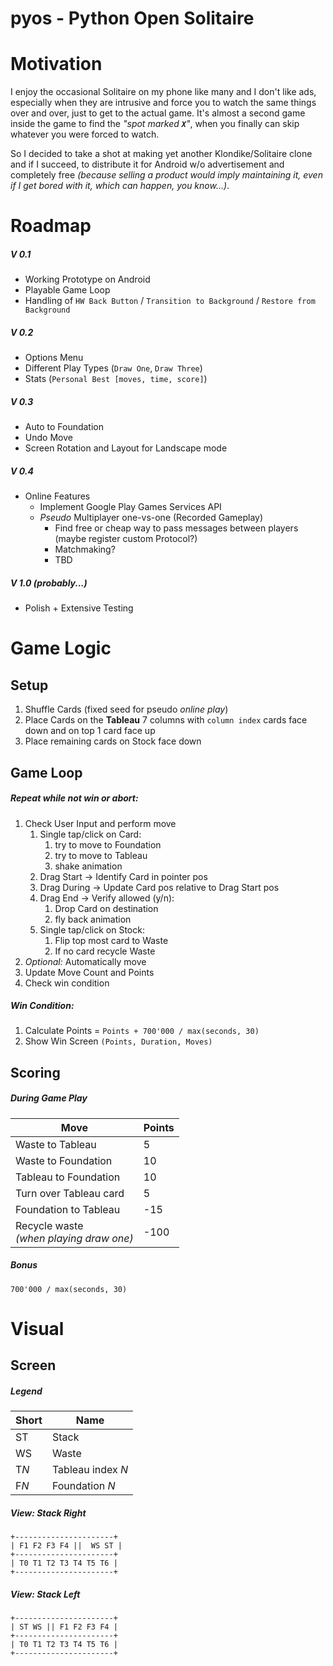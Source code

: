 # pyos - Python Open Solitaire

# Motivation
I enjoy the occasional Solitaire on my phone like many and I don't like ads, 
especially when they are intrusive and force you to watch the same things over 
and over, just to get to the actual game. It's almost a second game inside the 
game to find the *"spot marked __`X`__"*, when you finally can skip whatever 
you were forced to watch.

So I decided to take a shot at making yet another Klondike/Solitaire clone and 
if I succeed, to distribute it for Android w/o advertisement and completely 
free *(because selling a product would imply maintaining it, even if I get 
bored with it, which can happen, you know...)*.

# Roadmap

##### V 0.1
* Working Prototype on Android
* Playable Game Loop
* Handling of `HW Back Button` / `Transition to Background` / `Restore from 
Background`

##### V 0.2
* Options Menu
* Different Play Types (`Draw One`, `Draw Three`)
* Stats (`Personal Best [moves, time, score]`)

##### V 0.3
* Auto to Foundation
* Undo Move
* Screen Rotation and Layout for Landscape mode

##### V 0.4
* Online Features
    * Implement Google Play Games Services API
    * *Pseudo* Multiplayer one-vs-one (Recorded Gameplay)
        * Find free or cheap way to pass messages between players<br> 
        (maybe register custom Protocol?)
        * Matchmaking?
        * TBD
        
##### V 1.0 *(probably...)*
* Polish + Extensive Testing

# Game Logic

## Setup

1. Shuffle Cards (fixed seed for pseudo *online play*)
1. Place Cards on the **Tableau** 7 columns with `column index` 
   cards face down and on top 1 card face up
1. Place remaining cards on Stock face down


## Game Loop

##### Repeat while not win or abort:
1. Check User Input and perform move
    1. Single tap/click on Card:
        1. try to move to Foundation
        1. try to move to Tableau
        1. shake animation
    1. Drag Start   -> Identify Card in pointer pos
    1. Drag During  -> Update Card pos relative to Drag Start pos
    1. Drag End     -> Verify allowed (y/n):
        1. Drop Card on destination
        1. fly back animation
    1. Single tap/click on Stock:
        1. Flip top most card to Waste
        1. If no card recycle Waste
1. *Optional:* Automatically move
1. Update Move Count and Points
1. Check win condition


##### Win Condition:
1. Calculate Points = `Points + 700'000 / max(seconds, 30)`
1. Show Win Screen `(Points, Duration, Moves)`


## Scoring

##### During Game Play
| Move  |  Points  |
| --- | --- |
| Waste to Tableau | 5 |
| Waste to Foundation | 10 |
| Tableau to Foundation | 10 |
| Turn over Tableau card | 5 |
| Foundation to Tableau | -15 |
| Recycle waste<br> *(when playing draw one)* | -100 |

##### Bonus
`700'000 / max(seconds, 30)`


# Visual

## Screen

##### Legend
| Short  |  Name  |
| --- | --- |
| ST | Stack |
| WS | Waste |
| T*N* | Tableau index *N* |
| F*N* | Foundation *N* |


##### View: Stack Right

`+----------------------+`<br>
`| F1 F2 F3 F4 ||  WS ST |`<br>
`+----------------------+`<br>
`| T0 T1 T2 T3 T4 T5 T6 |`<br>
`+----------------------+`<br>

##### View: Stack Left

`+----------------------+`<br>
`| ST WS || F1 F2 F3 F4 |`<br>
`+----------------------+`<br>
`| T0 T1 T2 T3 T4 T5 T6 |`<br>
`+----------------------+`<br>